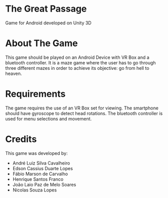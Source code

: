 ﻿# The Great Passage
Game for Android developed on Unity 3D

# About The Game
This game should be played on an Android Device with VR Box and a bluetooth controller. It is a maze game where the user has to go through three different mazes in order to achieve its objective: go from hell to heaven.

# Requirements
The game requires the use of an VR Box set for viewing. The smartphone should have gyroscope to detect head rotations.
The bluetooth controller is used for menu selections and movement.

# Credits
This game was developed by:

* André Luiz Silva Cavalheiro
* Edson Cassius Duarte Lopes
* Fábio Marson de Carvalho
* Henrique Santos Franco
* João Laio Paz de Melo Soares
* Nicolas Souza Lopes

